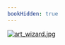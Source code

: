 ```yaml
---
bookHidden: true
---
```

[![art_wizard.jpg](https://i.postimg.cc/zq03kSNH/art_wizard.jpg)](/docs/art/gallery)
